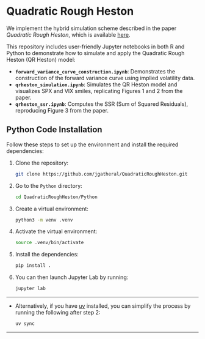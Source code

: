 # Quadratic Rough Heston

We implement the hybrid simulation scheme described in the paper *Quadratic Rough Heston*, which is available [here](https://papers.ssrn.com/sol3/papers.cfm?abstract_id=5239929).

This repository includes user-friendly Jupyter notebooks in both R and Python to demonstrate how to simulate and apply the Quadratic Rough Heston (QR Heston) model:

- **`forward_variance_curve_construction.ipynb`**: Demonstrates the construction of the forward variance curve using implied volatility data.
- **`qrheston_simulation.ipynb`**: Simulates the QR Heston model and visualizes SPX and VIX smiles, replicating Figures 1 and 2 from the paper.
- **`qrheston_ssr.ipynb`**: Computes the SSR (Sum of Squared Residuals), reproducing Figure 3 from the paper.

## Python Code Installation

Follow these steps to set up the environment and install the required dependencies:

1. Clone the repository:
   ```bash
   git clone https://github.com/jgatheral/QuadraticRoughHeston.git
   ```

2. Go to the `Python` directory:
   ```bash
   cd QuadraticRoughHeston/Python
   ```

3. Create a virtual environment:
   ```bash
   python3 -m venv .venv
   ```

4. Activate the virtual environment:
   ```bash
   source .venv/bin/activate
   ```

5. Install the dependencies:
   ```bash
   pip install .
   ```

6. You can then launch Jupyter Lab by running:
   ```bash
   jupyter lab
   ```

---

* Alternatively, if you have [uv](https://docs.astral.sh/uv/) installed, you can simplify the process by running the following after step 2:
   ```bash
   uv sync
   ```

---